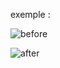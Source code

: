 exemple :

![before](https://github.com/fk-crafter/html-css-js-button/assets/127132293/f10a893f-7ec9-4599-9457-05758f076a13)

![after](https://github.com/fk-crafter/html-css-js-button/assets/127132293/eabc744c-81f9-4e68-bdef-91a45bbb6126)
